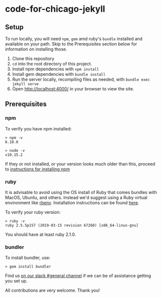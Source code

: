 # code-for-chicago-jekyll

## Setup 

To run locally, you will need `npm`, `gem` amd ruby's `bundle` installed and available on your path.  Skip to the Prerequisites section below for information on installing those.

  1. Clone this repository
  1. `cd` into the root directory of this project.
  1. Install npm dependencies with `npm install`
  1. Install gem dependencies with `bundle install`
  1. Run the server locally, recompiling files as needed, with `bundle exec jekyll serve`
  1. Open [http://localhost:4000/](http://localhost:4000/) in your browser to view the site.

## Prerequisites

### npm
To verify you have npm installed:

```
> npm -v
6.10.0

> node -v
v10.15.2
```

If they or not installed, or your version looks much older than this, proceed to [instructions for installing npm](https://www.npmjs.com/get-npm)

### ruby
It is advisable to avoid using the OS install of Ruby that comes bundles with MacOS, Ubuntu, and others. Instead we'd suggest using a Ruby virtual environment like [rbenv](https://github.com/rbenv/rbenv). Installation instructions can be found [here](https://github.com/rbenv/rbenv#installation).

To verify your ruby version:

```
> ruby -v
ruby 2.5.5p157 (2019-03-15 revision 67260) [x86_64-linux-gnu]
```

You should have at least ruby 2.1.0.

### bundler
To install bundler, use:
```
> gem install bundler
```

Find us [on our slack #general channel](https://code-for-chicago-slack-invite.herokuapp.com/) if we can be of assistance getting you set up.

All contributions are very welcome. Thank you!
